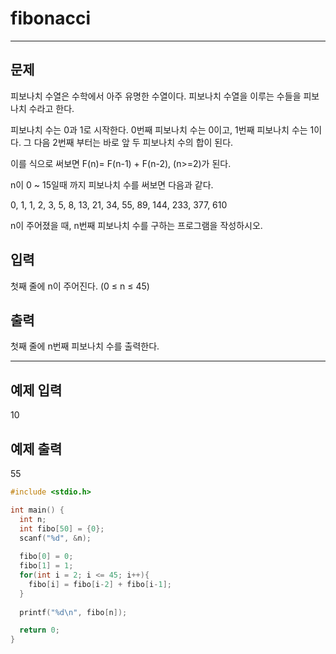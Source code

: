 # fibonacci

----------------------------------

## 문제

피보나치 수열은 수학에서 아주 유명한 수열이다. 피보나치 수열을 이루는 수들을 피보나치 수라고 한다.

피보나치 수는 0과 1로 시작한다. 0번째 피보나치 수는 0이고, 1번째 피보나치 수는 1이다. 그 다음 2번째 부터는 바로 앞 두 피보나치 수의 합이 된다.

이를 식으로 써보면 F(n)= F(n-1) + F(n-2), (n>=2)가 된다.

n이 0 ~ 15일때 까지 피보나치 수를 써보면 다음과 같다.

0, 1, 1, 2, 3, 5, 8, 13, 21, 34, 55, 89, 144, 233, 377, 610

n이 주어졌을 때, n번째 피보나치 수를 구하는 프로그램을 작성하시오.

## 입력

첫째 줄에 n이 주어진다. (0 ≤ n ≤ 45)

## 출력

첫째 줄에 n번째 피보나치 수를 출력한다. 

---------

## 예제 입력

10

## 예제 출력

55

```c++
#include <stdio.h>

int main() {
  int n;
  int fibo[50] = {0};
  scanf("%d", &n);
  
  fibo[0] = 0;
  fibo[1] = 1;
  for(int i = 2; i <= 45; i++){
    fibo[i] = fibo[i-2] + fibo[i-1];
  }
  
  printf("%d\n", fibo[n]);

  return 0;
}
```